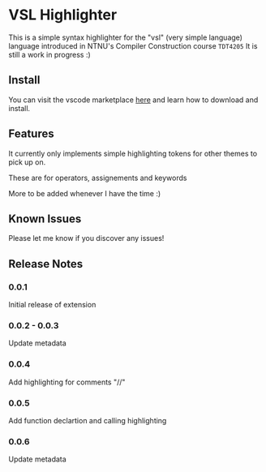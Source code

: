 # VSL Highlighter

This is a simple syntax highlighter for the "vsl" (very simple language) language introduced in NTNU's Compiler Construction course `TDT4205` It is still a work in progress :)

## Install

You can visit the vscode marketplace [here](https://marketplace.visualstudio.com/items?itemName=MariusArhaug.vsl-lang) and learn how to download and install.

## Features

It currently only implements simple highlighting tokens for other themes to pick up on.

These are for operators, assignements and keywords

More to be added whenever I have the time :)

## Known Issues

Please let me know if you discover any issues!

## Release Notes

### 0.0.1

Initial release of extension

### 0.0.2 - 0.0.3

Update metadata

### 0.0.4

Add highlighting for comments "//"

### 0.0.5

Add function declartion and calling highlighting

### 0.0.6

Update metadata
